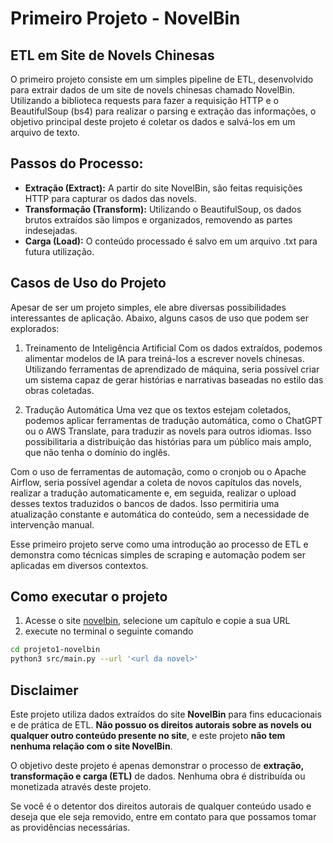 
# Primeiro Projeto - NovelBin
## ETL em Site de Novels Chinesas
O primeiro projeto consiste em um simples pipeline de ETL, desenvolvido para extrair dados de um site de novels chinesas chamado NovelBin. Utilizando a biblioteca requests para fazer a requisição HTTP e o BeautifulSoup (bs4) para realizar o parsing e extração das informações, o objetivo principal deste projeto é coletar os dados e salvá-los em um arquivo de texto.

## Passos do Processo:
- **Extração (Extract):** A partir do site NovelBin, são feitas requisições HTTP para capturar os dados das novels.
- **Transformação (Transform):** Utilizando o BeautifulSoup, os dados brutos extraídos são limpos e organizados, removendo as partes indesejadas.
- **Carga (Load):** O conteúdo processado é salvo em um arquivo .txt para futura utilização.

## Casos de Uso do Projeto
Apesar de ser um projeto simples, ele abre diversas possibilidades interessantes de aplicação. Abaixo, alguns casos de uso que podem ser explorados:

1. Treinamento de Inteligência Artificial
Com os dados extraídos, podemos alimentar modelos de IA para treiná-los a escrever novels chinesas. Utilizando ferramentas de aprendizado de máquina, seria possível criar um sistema capaz de gerar histórias e narrativas baseadas no estilo das obras coletadas.

2. Tradução Automática
Uma vez que os textos estejam coletados, podemos aplicar ferramentas de tradução automática, como o ChatGPT ou o AWS Translate, para traduzir as novels para outros idiomas. Isso possibilitaria a distribuição das histórias para um público mais amplo, que não tenha o domínio do inglês.

Com o uso de ferramentas de automação, como o cronjob ou o Apache Airflow, seria possível agendar a coleta de novos capítulos das novels, realizar a tradução automaticamente e, em seguida, realizar o upload desses textos traduzidos o bancos de dados. Isso permitiria uma atualização constante e automática do conteúdo, sem a necessidade de intervenção manual.

Esse primeiro projeto serve como uma introdução ao processo de ETL e demonstra como técnicas simples de scraping e automação podem ser aplicadas em diversos contextos.

## Como executar o projeto
1. Acesse o site [novelbin](https://novelbin.lanovels.net/), selecione um capítulo e copie a sua URL
2. execute no terminal o seguinte comando
```bash
cd projeto1-novelbin
python3 src/main.py --url '<url da novel>'
```

## Disclaimer

Este projeto utiliza dados extraídos do site **NovelBin** para fins educacionais e de prática de ETL. **Não possuo os direitos autorais sobre as novels ou qualquer outro conteúdo presente no site**, e este projeto **não tem nenhuma relação com o site NovelBin**.

O objetivo deste projeto é apenas demonstrar o processo de **extração, transformação e carga (ETL)** de dados. Nenhuma obra é distribuída ou monetizada através deste projeto.

Se você é o detentor dos direitos autorais de qualquer conteúdo usado e deseja que ele seja removido, entre em contato para que possamos tomar as providências necessárias.
